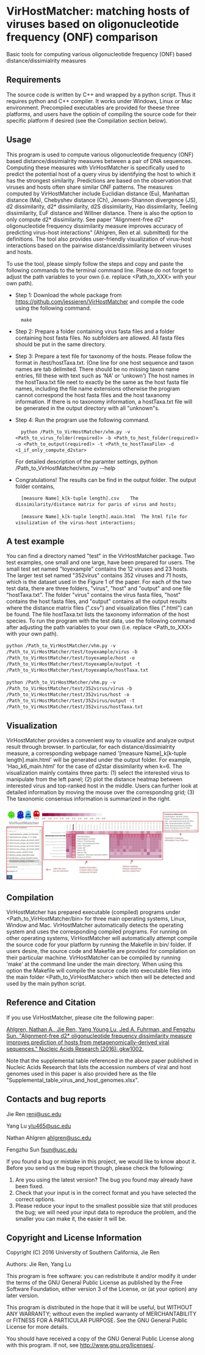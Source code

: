VirHostMatcher: matching hosts of viruses based on oligonucleotide frequency (ONF) comparison
===========

Basic tools for computing various oligonucleotide frequency (ONF) based distance/dissimialrity measures


Requirements
---------------

The source code is written by C++ and wrapped by a python script. Thus it requires python and C++ compiler. It works under Windows, Linux or Mac environment. Precompiled executables are provided for theese three platforms, and users have the optioin of compiling the source code for their specific platform if desired (see the Compilation section below).


Usage
---------------

This program is used to compute various oligonucleotide frequency (ONF) based distance/dissimialrity measures between a pair of DNA sequences. Computing these measures with VirHostMatcher is specifically used to predict the potential host of a query virus by identifying the host to which it has the strongest similarity. Predictions are based on the observation that viruses and hosts often share similar ONF patterns. The measures computed by VirHostMatcher include Euclidian distance (Eu), Manhattan distance (Ma), Chebyshev distance (Ch), Jensen-Shannon divergence (JS), d2 dissimilarity, d2\* dissimilarity, d2S dissimilarity, Hao dissimilarity, Teeling dissimilarity, EuF distance and Willner distance. There is also the option to only compute d2* dissimilarity. See paper "Alignment-free d2\* oligonucleotide frequency dissimilarity measure improves accuracy of predicting virus-host interactions" (Ahlgren, Ren et al. submitted) for the definitions. The tool also provides user-friendly visualization of virus-host interactions based on the pairwise distance/dissimilarity between viruses and hosts. 

To use the tool, please simply follow the steps and copy and paste the following commands to the terminal command line. Please do not forget to adjust the path variables to your own (i.e. replace \<Path_to_XXX\> with your own path). 

* Step 1: Download the whole package from https://github.com/jessieren/VirHostMatcher and compile the code using the following command.
    
		make

* Step 2: Prepare a folder containing virus fasta files and a folder containing host fasta files. No subfolders are allowed. All fasta files should be put in the same directory.

* Step 3: Prepare a text file for taxonomy of the hosts. Please follow the format in /test/hostTaxa.txt. (One line for one host sequence and taxon names are tab delimited. There should be no missing taxon name entries, fill these with text such as 'NA' or 'unkown') The host names in the hostTaxa.txt file neet to exactly be the same as the host fasta file names, including the file name extensions otherwise the program cannot correspond the host fasta files and the host taxanomy information. 
	If there is no taxonomy information, a hostTaxa.txt file will be generated in the output directory with all "unknown"s.
    
* Step 4: Run the program use the following command. 

		python /Path_to_VirHostMatcher/vhm.py -v <Path_to_virus_folder(required)> -b <Path_to_host_folder(required)> -o <Path_to_output(required)> -t <Path_to_hostTaxaFile> -d <1_if_only_compute_d2star>

	For detailed description of the paramter settings,
		python /Path_to_VirHostMatcher/vhm.py --help 

* Congratulations! The results can be find in the output folder. The output folder contains,

		[measure Name]_k[k-tuple length].csv	The dissimilarity/distance matrix for paris of virus and hosts;

		[measure Name]_k[k-tuple length].main.html	The html file for visulization of the virus-host interactions;

	

A test example
---------------

You can find a directory named "test" in the VirHostMatcher package. Two test examples, one small and one large, have been prepared for users. The small test set named "toyexample" contains the 12 viruses and 23 hosts. The larger test set named "352virus" contains 352 viruses and 71 hosts, which is the dataset used in the Figure 1 of the paper. 
For each of the two test data, there are three folders, "virus", "host" and "output" and one file "hostTaxa.txt". 
The folder "virus" contains the virus fasta files, "host" contains the host fasta files, and "output" contains all the output results where the distance matrix files (".csv") and visualization files (".html") can be found. The file hostTaxa.txt lists the taxonomy information of the host species. To run the program with the test data, use the following command after adjusting the path variables to your own (i.e. replace \<Path_to_XXX\> with your own path). 
  
	python /Path_to_VirHostMatcher/vhm.py -v /Path_to_VirHostMatcher/test/toyexample/virus -b /Path_to_VirHostMatcher/test/toyexample/host -o /Path_to_VirHostMatcher/test/toyexample/output -t /Path_to_VirHostMatcher/test/toyexample/hostTaxa.txt
  
	python /Path_to_VirHostMatcher/vhm.py -v /Path_to_VirHostMatcher/test/352virus/virus -b /Path_to_VirHostMatcher/test/352virus/host -o /Path_to_VirHostMatcher/test/352virus/output -t /Path_to_VirHostMatcher/test/352virus/hostTaxa.txt


Visualization
---------------

VirHostMatcher provides a convenient way to visualize and analyze output result through browser. In particular, for each distance/dissimialrity measure, a corresponding webpage named '[measure Name]_k[k-tuple length].main.html' will be generated under the output folder. For example, 'Hao_k6_main.html' for the case of d2star dissimilarity when k=6. The visualization mainly contains three parts: (1) select the interested virus to manipulate from the left panel; (2) plot the distance heatmap between interested virus and top-ranked host in the middle. Users can further look at detailed information by moving the mouse over the corresponding grid; (3) The taxonomic consensus information is summarized in the right. 

<p align="center">
  <img src="snapshot.jpg"/>
</p>
	

Compilation
------------
VirHostMatcher has prepared executable (compiled) programs under \<Path_to_VirHostMatcher/bin\> for three main operating systems, Linux, Window and Mac. VirHostMatcher automatically detects the operating system and uses the corresponding compiled programs. 
For running on other operating systems, VirHostMatcher will automatically attempt compile the source code for your platform by running the Makefile in bin/ folder.
If users desire, the source code and Makefile are provided for compilation on their particular machine. VirHostMatcher can be compiled by running 'make' at the command line under the main directory. When using this option the Makefile will compile the source code into executable files into the main folder \<Path_to_VirHostMatcher\> which then will be detected and used by the main python script.



Reference and Citation
------------
If you use VirHostMatcher, please cite the following paper:

[Ahlgren, Nathan A., Jie Ren, Yang Young Lu, Jed A. Fuhrman, and Fengzhu Sun. "Alignment-free d2* oligonucleotide frequency dissimilarity measure improves prediction of hosts from metagenomically-derived viral sequences." Nucleic Acids Research (2016): gkw1002.](https://academic.oup.com/nar/article/45/1/39/2605663/Alignment-free-d-2-oligonucleotide-frequency)

Note that the supplemental table referenced in the above paper published in Nucleic Acids Research that lists the accession numbers of viral and host genomes used in this paper is also provided here as the file "Supplemental_table_virus_and_host_genomes.xlsx".


Contacts and bug reports
------------------------
Jie Ren
renj@usc.edu

Yang Lu
ylu465@usc.edu 

Nathan Ahlgren
ahlgren@usc.edu 

Fengzhu Sun
fsun@usc.edu

If you found a bug or mistake in this project, we would like to know about it.
Before you send us the bug report though, please check the following:

1. Are you using the latest version? The bug you found may already have been
fixed.
2. Check that your input is in the correct format and you have selected the
correct options.
3. Please reduce your input to the smallest possible size that still produces
the bug; we will need your input data to reproduce the problem, and the
smaller you can make it, the easier it will be.


Copyright and License Information
---------------------------------
Copyright (C) 2016 University of Southern California, Jie Ren

Authors: Jie Ren, Yang Lu

This program is free software: you can redistribute it and/or modify it under
the terms of the GNU General Public License as published by the Free Software
Foundation, either version 3 of the License, or (at your option) any later
version.

This program is distributed in the hope that it will be useful, but WITHOUT
ANY WARRANTY; without even the implied warranty of MERCHANTABILITY or FITNESS
FOR A PARTICULAR PURPOSE. See the GNU General Public License for more details.

You should have received a copy of the GNU General Public License along with
this program. If not, see http://www.gnu.org/licenses/.
